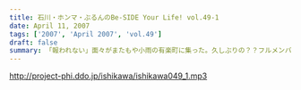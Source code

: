 ```yaml
---
title: 石川・ホンマ・ぶるんのBe-SIDE Your Life! vol.49-1
date: April 11, 2007
tags: ['2007', 'April 2007', 'vol.49']
draft: false
summary: 「報われない」面々がまたもや小雨の有楽町に集った。久しぶりの？？フルメンバー。「愚痴」三昧につき、ご注意を。高尚なギョーカイトークなど何一つありませんのでご注意を！NAMAE
---
```


http://project-phi.ddo.jp/ishikawa/ishikawa049_1.mp3